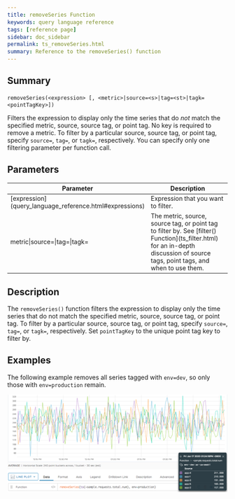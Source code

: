 ```yaml
---
title: removeSeries Function
keywords: query language reference
tags: [reference page]
sidebar: doc_sidebar
permalink: ts_removeSeries.html
summary: Reference to the removeSeries() function
---
```


## Summary
```
removeSeries(<expression> [, <metric>|source=<s>|tag=<st>|tagk=<pointTagKey>])
```
<!---should that be metric inside angles?-->

Filters the expression to display only the time series that do <em>not</em> match the specified metric, source, source tag, or point tag. No key is required to remove a metric. To filter by a particular source, source tag, or point tag, specify `source=`, `tag=`, or `tagk=`, respectively. You can specify only one filtering parameter per function call.

<!-- No key is required to retain a metric. =>What does that mean? -->

## Parameters
<table>
<tbody>
<thead>
<tr><th width="20%">Parameter</th><th width="80%">Description</th></tr>
</thead>
<tr>
<td markdown="span"> [expression](query_language_reference.html#expressions)</td>
<td>Expression that you want to filter.</td>
</tr>
<tr>
<td>metric&vert;source=&vert;tag=&vert;tagk=</td>
<td markdown="span">The metric, source, source tag, or point tag to filter by. See [filter() Function](ts_filter.html) for an in-depth discussion of source tags, point tags, and when to use them. </td></tr>
</tbody>
</table>

## Description

The `removeSeries()` function filters the expression to display only the time series that do not match the specified metric, source, source tag, or point tag. To filter by a particular source, source tag, or point tag, specify `source=`, `tag=`, or `tagk=`, respectively. Set `pointTagKey` to the unique point tag key to filter by.

<!---At times, a simpler way to remove series is to use Boolean operators. For example, instead of:
```
removeSeries(ts("smp-fax*.count", source="-eq"), "smp-fax*.metrics.wavefront.*")
```
you can call:

```
ts("smp-fax*.count" and not "smp-fax*.metrics.wavefront.*", source="-eq*")`
```
--->


## Examples

The following example removes all series tagged with `env=dev`, so only those with `env=production` remain.

![remove series](images/ts_remove_series.png)
